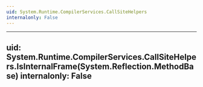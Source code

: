 ```yaml
---
uid: System.Runtime.CompilerServices.CallSiteHelpers
internalonly: False
---
```


---
uid: System.Runtime.CompilerServices.CallSiteHelpers.IsInternalFrame(System.Reflection.MethodBase)
internalonly: False
---
